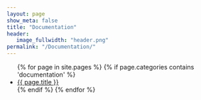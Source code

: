 ```yaml
---
layout: page
show_meta: false
title: "Documentation"
header:
   image_fullwidth: "header.png"
permalink: "/Documentation/"
---
```

<ul class="side-nav">
    {% for page in site.pages %}
      {% if page.categories contains 'documentation' %}
        <li><a href="{{ site.url }}{{ page.url }}">{{ page.title }}</a></li>
      {% endif %}
    {% endfor %}
</ul>
